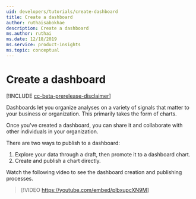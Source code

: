 ```yaml
---
uid: developers/tutorials/create-dashboard
title: Create a dashboard
author: ruthaisabokhae
description: Create a dashboard
ms.author: ruthai
ms.date: 12/18/2019
ms.service: product-insights
ms.topic: conceptual
---
```

# Create a dashboard

[!INCLUDE [cc-beta-prerelease-disclaimer]( includes/cc-beta-prerelease-disclaimer.md)]

Dashboards let you organize analyses on a variety of signals that matter to your business or organization. This primarily takes the form of charts.

Once you've created a dashboard, you can share it and collaborate with other individuals in your organization.  

There are two ways to publish to a dashboard:

1. Explore your data through a draft, then promote it to a dashboard chart.
2. Create and publish a chart directly.

Watch the following video to see the dashboard creation and publishing processes.

>[!VIDEO https://youtube.com/embed/plbxupcXN9M]
